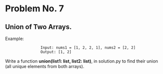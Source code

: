 # Problem No. 7

## Union of Two Arrays.

Example:  

                    Input: nums1 = [1, 2, 2, 1], nums2 = [2, 2] 
                    Output: [1, 2]

Write a function **union(list1: list, list2: list)**, in solution.py to find their union (all unique elements from both arrays). 
